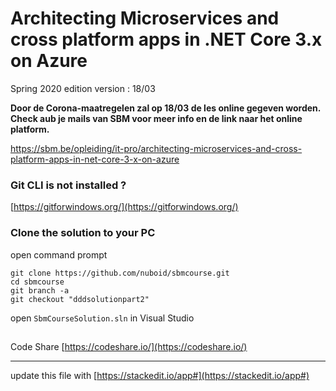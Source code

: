# Architecting Microservices and cross platform apps in .NET Core 3.x on Azure

Spring 2020 edition
version : 18/03

**Door de Corona-maatregelen zal op 18/03 de les online gegeven worden.
Check aub je mails van SBM voor meer info en de link naar het online platform.**

https://sbm.be/opleiding/it-pro/architecting-microservices-and-cross-platform-apps-in-net-core-3-x-on-azure

### Git CLI is not installed ?

[https://gitforwindows.org/](https://gitforwindows.org/)

### Clone the solution to your PC

open command prompt

    git clone https://github.com/nuboid/sbmcourse.git   
    cd sbmcourse
    git branch -a
    git checkout "dddsolutionpart2"

open `SbmCourseSolution.sln` in Visual Studio
##
 Code Share
[https://codeshare.io/](https://codeshare.io/)




---
update this file with [https://stackedit.io/app#](https://stackedit.io/app#)

<!--stackedit_data:
eyJoaXN0b3J5IjpbMTQ4MTA1MTI5MiwtMTk0NDYzMTAyNl19
-->